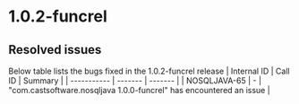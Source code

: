 # 1.0.2-funcrel

## Resolved issues

Below table lists the bugs fixed in the 1.0.2-funcrel release
| Internal ID | Call ID | Summary |
| ----------- | ------- | ------- |
| NOSQLJAVA-65 | - | "com.castsoftware.nosqljava 1.0.0-funcrel" has encountered an issue |

